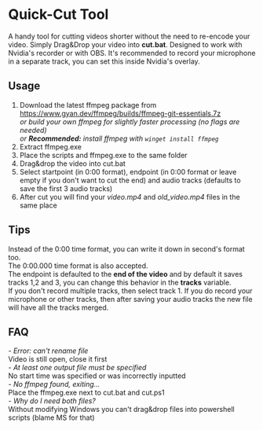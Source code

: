 # Quick-Cut Tool
A handy tool for cutting videos shorter without the need to re-encode your video. Simply Drag&Drop your video into <b>cut.bat</b>. Designed to work with Nvidia's recorder or with OBS. It's recommended to record your microphone in a separate track, you can set this inside Nvidia's overlay.

## Usage
1. Download the latest ffmpeg package from https://www.gyan.dev/ffmpeg/builds/ffmpeg-git-essentials.7z</br>
   <i>or build your own ffmpeg for slightly faster processing (no flags are needed)</i></br>
   <i>or <b>Recommended:</b> install ffmpeg with <code>winget install ffmpeg</code></i>
2. Extract ffmpeg.exe
3. Place the scripts and ffmpeg.exe to the same folder
4. Drag&drop the video into cut.bat
5. Select startpoint (in 0:00 format), endpoint (in 0:00 format or leave empty if you don't want to cut the end) and audio tracks (defaults to save the first 3 audio tracks)
6. After cut you will find your <i>video.mp4</i> and <i>old_video.mp4</i> files in the same place

## Tips
Instead of the 0:00 time format, you can write it down in second's format too.</br>
The 0:00.000 time format is also accepted.</br>
The endpoint is defaulted to the <b>end of the video</b> and by default it saves tracks 1,2 and 3, you can change this behavior in the <b>tracks</b> variable.</br>
If you don't record multiple tracks, then select track 1.
If you do record your microphone or other tracks, then after saving your audio tracks the new file will have all the tracks merged.

## FAQ
<i>- Error: can't rename file</i></br>
Video is still open, close it first</br>
<i>- At least one output file must be specified</i></br>
No start time was specified or was incorrectly inputted</br>
<i>- No ffmpeg found, exiting...</i></br>
Place the ffmpeg.exe next to cut.bat and cut.ps1</br>
<i>- Why do I need both files?</i></br>
Without modifying Windows you can't drag&drop files into powershell scripts (blame MS for that)</br>
